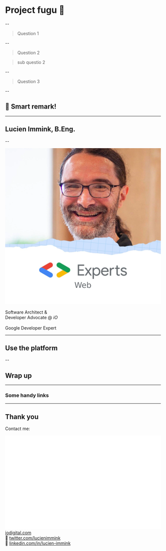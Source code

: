 # Project fugu 🐡

<!-- .slide: data-theme="orange" -->

--

> Question 1

--

> Question 2

<div>

> sub questio 2

</div><!-- .element: class="fragment fade-in" -->

--

<!-- .slide: data-theme="orange" -->

> Question 3

--

## 🤔 Smart remark!

---

<!-- .slide: data-theme="blue" -->

## Lucien Immink, B.Eng.

--

![Lucien Immink](/assets/lucien-immink.webp)<!-- .element: class="circle" style="max-height: 20vh" -->

Software Architect &</br>
Developer Advocate @ _iO_</br>
</br>
Google Developer Expert

---

## Use the platform

--

<!-- .slide: data-theme="blue" -->

## Wrap up

---

### Some handy links

<!-- .slide: data-theme="rouge" -->

---

## Thank you

Contact me:

![iO logo](/assets/io.svg)<!-- .element: class="icon icon-inline" --> [iodigital.com](https://www.iodigital.com) <br />
🦜 [twitter.com/lucienimmink](https://twitter.com/lucienimmink) <br />
🏢 [linkedin.com/in/lucien-immink](https://www.linkedin.com/in/lucien-immink/) <br />
